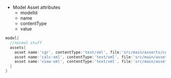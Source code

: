
* Model Asset attributes
  * modelId
  * name
  * contentType
  * value

```groovy
model{
  //normal stuff
  assets{
    asset name:'cgr', contentType:'text/xml', file:'src/main/asserts/cgr.xsl'
    asset name:'calc-xml', contentType:'text/xml', file:'src/main/assets/calc.xml'
    asset name:'view-xml', contentType:'text/xml', file:'src/main/assets/view.xml'
  }
}
```
